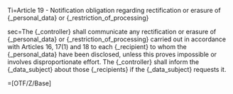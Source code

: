 Ti=Article 19 - Notification obligation regarding rectification or erasure of {_personal_data} or {_restriction_of_processing}

sec=The {_controller} shall communicate any rectification or erasure of {_personal_data} or {_restriction_of_processing} carried out in accordance with Articles 16, 17(1) and 18 to each {_recipient} to whom the {_personal_data} have been disclosed, unless this proves impossible or involves disproportionate effort. The {_controller} shall inform the {_data_subject} about those {_recipients} if the {_data_subject} requests it.

=[OTF/Z/Base]
